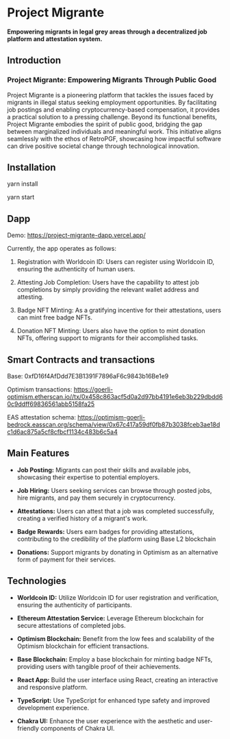 # Project Migrante

**Empowering migrants in legal grey areas through a decentralized job platform and attestation system.**

## Introduction

### Project Migrante: Empowering Migrants Through Public Good

Project Migrante is a pioneering platform that tackles the issues faced by migrants in illegal status seeking employment opportunities. By facilitating job postings and enabling cryptocurrency-based compensation, it provides a practical solution to a pressing challenge. Beyond its functional benefits, Project Migrante embodies the spirit of public good, bridging the gap between marginalized individuals and meaningful work. This initiative aligns seamlessly with the ethos of RetroPGF, showcasing how impactful software can drive positive societal change through technological innovation.

## Installation

yarn install

yarn start

## Dapp

Demo: https://project-migrante-dapp.vercel.app/

Currently, the app operates as follows:

1. Registration with Worldcoin ID: Users can register using Worldcoin ID, ensuring the authenticity of human users.

2. Attesting Job Completion: Users have the capability to attest job completions by simply providing the relevant wallet address and attesting.

3. Badge NFT Minting: As a gratifying incentive for their attestations, users can mint free badge NFTs.

4. Donation NFT Minting: Users also have the option to mint donation NFTs, offering support to migrants for their accomplished tasks.

## Smart Contracts and transactions

Base: 0xfD16f4AfDdd7E3B1391F7896aF6c9843b16Be1e9

Optimism transactions: https://goerli-optimism.etherscan.io//tx/0x458c863acf5d0a2d97bb4191e6eb3b229dbdd60c9ddff69836561abb5158fa25

EAS attestation schema: https://optimism-goerli-bedrock.easscan.org/schema/view/0x67c417a59df0fb87b3038fceb3ae18dc1d6ac875a5cf8cfbcf1134c483b6c5a4


## Main Features

- **Job Posting:** Migrants can post their skills and available jobs, showcasing their expertise to potential employers.

- **Job Hiring:** Users seeking services can browse through posted jobs, hire migrants, and pay them securely in cryptocurrency.

- **Attestations:** Users can attest that a job was completed successfully, creating a verified history of a migrant's work.

- **Badge Rewards:** Users earn badges for providing attestations, contributing to the credibility of the platform using Base L2 blockchain

- **Donations:** Support migrants by donating in Optimism as an alternative form of payment for their services.

## Technologies

- **Worldcoin ID:** Utilize Worldcoin ID for user registration and verification, ensuring the authenticity of participants.

- **Ethereum Attestation Service:** Leverage Ethereum blockchain for secure attestations of completed jobs.

- **Optimism Blockchain:** Benefit from the low fees and scalability of the Optimism blockchain for efficient transactions.

- **Base Blockchain:** Employ a base blockchain for minting badge NFTs, providing users with tangible proof of their achievements.

- **React App:** Build the user interface using React, creating an interactive and responsive platform.

- **TypeScript:** Use TypeScript for enhanced type safety and improved development experience.

- **Chakra UI:** Enhance the user experience with the aesthetic and user-friendly components of Chakra UI.

